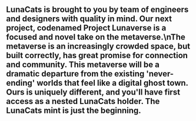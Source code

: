 ## LunaCats is brought to you by team of engineers and designers with quality in mind. Our next project, codenamed Project Lunaverse is a focused and novel take on the metaverse.\nThe metaverse is an increasingly crowded space, but built correctly, has great promise for connection and community. This metaverse will be a dramatic departure from the existing 'never-ending' worlds that feel like a digital ghost town. Ours is uniquely different, and you'll have first access as a nested LunaCats holder. The LunaCats mint is just the beginning.
